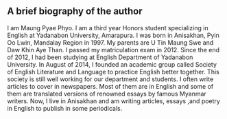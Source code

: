 ## A brief biography of the author

I am Maung Pyae Phyo. I am a third year Honors student specializing in English at Yadanabon University, Amarapura. I was born in Anisakhan, Pyin Oo Lwin, Mandalay Region in 1997. My parents are U Tin Maung Swe and Daw Khin Aye Than. I passed my matriculation exam in 2012. Since the end of 2012, I had been studying at English Department of Yadanabon University. In August of 2014, I founded an academic group called Society of English Literature and Language to practice English better together. This society is still well working for our department and students. I often write articles to cover in newspapers. Most of them are in English and some of them are translated versions of renowned essays by famous Myanmar writers. Now, I live in Anisakhan and am writing articles, essays ,and poetry in English to publish in some periodicals.